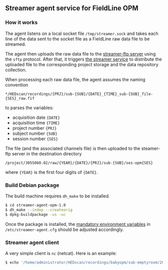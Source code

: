 ## Streamer agent service for FieldLine OPM

### How it works

The agent listens on a local socket file `/tmp/streamer.sock` and takes each line of the data sent to the socket file as a FieldLine raw data file to be streamed.

The agent then uploads the raw data file to the [streamer-ftp server](/streamer-ftp) using the `sftp` protocol. After that, it triggers [the streamer service](/streamer/lib/modalityOPM.js) to distribute the uploaded file to the corresponding project storage and the data repository collection.

When processing each raw data file, the agent assumes the naming convention

```
*/HEDscan/recordings/{PRJ}/sub-{SUB}/{DATE}_{TIME}_sub-{SUB}_file-{SES}_raw.fif
```

to parses the variables:

- acquisition date `{DATE}`
- acquisition time `{TIME}`
- project number `{PRJ}`
- subject number `{SUB}`
- session number `{SES}`

The file (and the associated channels file) is then uploaded to the steamer-ftp server in the destination directory

```
/project/3055060.02/raw/{YEAR}/{DATE}/{PRJ}/sub-{SUB}/ses-opm{SES}
```

where `{YEAR}` is the first four digits of `{DATE}`.

### Build Debian package

The build machine requires `dh_make` to be installed.

```bash
$ cd streamer-agent-opm-1.0
$ dh_make --indep --createorig
$ dpkg-buildpackage -us -uc
```

Once the package is installed, the [mandatory environment variables](streamer-agent.cfg) in `/etc/streamer-agent.cfg` should be adjusted accordingly.

### Streamer agent client

A very simple client is `nc` (netcat).  Here is an example:

```bash
$ echo '/home/administrator/HEDscan/recordings/babyopm/sub-emptyroom/20240215_111755_sub-emptyroom_file-hpicoils_raw.fif' | nc -q 0 -U /tmp/streamer.sock
```
